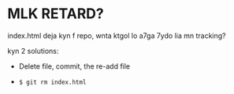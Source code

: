 # MLK RETARD?

index.html deja kyn f repo, wnta ktgol lo a7ga 7ydo lia mn tracking?

kyn 2 solutions:

* Delete file, commit, the re-add file

* ```$ git rm index.html```